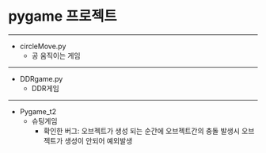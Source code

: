 # pygame 프로젝트
------------------
+ circleMove.py
  + 공 움직이는 게임
  
 ----------------- 
* DDRgame.py
  * DDR게임
  
-------------------
- Pygame_t2
  - 슈팅게임
    - 확인한 버그: 오브젝트가 생성 되는 순간에 오브젝트간의 충돌 발생시 오브젝트가 생성이 안되어 예외발생 
